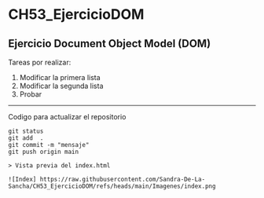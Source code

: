 # CH53_EjercicioDOM
## Ejercicio Document Object Model (DOM)

Tareas por realizar:

1. Modificar la primera lista
2. Modificar la segunda lista
3. Probar

---
Codigo para actualizar el repositorio
```
git status
git add  .
git commit -m "mensaje"
git push origin main

> Vista previa del index.html

![Index] https://raw.githubusercontent.com/Sandra-De-La-Sancha/CH53_EjercicioDOM/refs/heads/main/Imagenes/index.png
